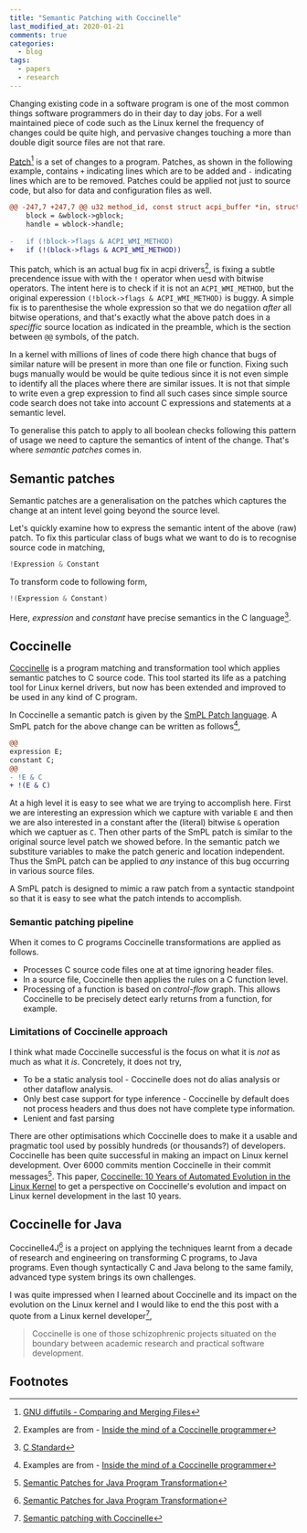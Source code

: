 ```yaml
---
title: "Semantic Patching with Coccinelle"
last_modified_at: 2020-01-21
comments: true
categories:
  - blog
tags:
  - papers
  - research
---
```


Changing existing code in a software program is one of the most common things
software programmers do in their day to day jobs. For a well maintained piece of
code such as the Linux kernel the frequency of changes could be quite high, and
pervasive changes touching a more than double digit source files are not that
rare.

[Patch](https://en.wikipedia.org/wiki/Patch_(computing))[^diffutils] is a set of
changes to a program. Patches, as shown in the following example, contains `+`
indicating lines which are to be added and `-` indicating lines which are to be
removed. Patches could be applied not just to source code, but also for data and
configuration files as well.

```diff
@@ -247,7 +247,7 @@ u32 method_id, const struct acpi_buffer *in, struct acpi_buffer *out)
 	block = &wblock->gblock;
 	handle = wblock->handle;
 
-	if (!block->flags & ACPI_WMI_METHOD)
+	if (!(block->flags & ACPI_WMI_METHOD))
```

This patch, which is an actual bug fix in acpi drivers[^acpi-bug], is fixing a
subtle precendence issue with with the `!` operator when uesd with bitwise
operators. The intent here is to check if it is not an `ACPI_WMI_METHOD`, but
the original experession `(!block->flags & ACPI_WMI_METHOD)` is buggy. A simple
fix is to parenthesise the whole expression so that we do negatiion _after_ all
bitwise operations, and that's exactly what the above patch does in a
_speciffic_ source location as indicated in the preamble, which is the section
between `@@` symbols, of the patch.

In a kernel with millions of lines of code there high chance that bugs of
similar nature will be present in more than one file or function. Fixing such
bugs manually would be would be quite tedious since it is not even simple to
identify all the places where there are similar issues. It is not that simple to
write even a grep expression to find all such cases since simple source code
search does not take into account C expressions and statements at a semantic
level.

To generalise this patch to apply to all boolean checks following this pattern
of usage we need to capture the semantics of intent of the change. That's where
_semantic patches_ comes in.

## Semantic patches

Semantic patches are a generalisation on the patches which captures the change
at an intent level going beyond the source level. 

Let's quickly examine how to express the semantic intent of the above (raw)
patch. To fix this particular class of bugs what we want to do is to recognise
source code in matching,

```c
!Expression & Constant
```

To transform code to following form,
```c
!(Expression & Constant)
```

Here, _expression_ and _constant_ have precise semantics in the C language[^c-standard].

## Coccinelle

[Coccinelle](http://coccinelle.lip6.fr/) is a program matching and
transformation tool which applies semantic patches to C source code. This tool
started its life as a patching tool for Linux kernel drivers, but now has been
extended and improved to be used in any kind of C program.

In Coccinelle a semantic patch is given by the [SmPL Patch
language](https://web.imt-atlantique.fr/x-info/coccinelle/docs/index.html). A
SmPL patch for the above change can be written as follows[^acpi-bug],

```diff
@@
expression E;
constant C;
@@
- !E & C
+ !(E & C)
```

At a high level it is easy to see what we are trying to accomplish here. First
we are interesting an expression which we capture with variable `E` and then we
are also interested in a constant after the (literal) bitwise `&` operation
which we captuer as `C`. Then other parts of the SmPL patch is similar to the
original source level patch we showed before. In the semantic patch we
substiture variables to make the patch generic and location independent. Thus
the SmPL patch can be applied to _any_ instance of this bug occurring in various
source files.

A SmPL patch is designed to mimic a raw patch from a syntactic standpoint so
that it is easy to see what the patch intends to accomplish.

### Semantic patching pipeline

When it comes to C programs Coccinelle transformations are applied as follows.

- Processes C source code files one at at time ignoring header files.
- In a source file, Coccinelle then applies the rules on a C function level.
- Processing of a function is based on _control-flow_ graph. This allows
  Coccinelle to be precisely detect early returns from a function, for example.

### Limitations of Coccinelle approach

I think what made Coccinelle successful is the focus on what it is *not* as much
as what it _is_. Concretely, it does not try, 
- To be a static analysis tool - Coccinelle does not do alias analysis or other dataflow analysis.
- Only best case support for type inference - Coccinelle by default does not
  process headers and thus does not have complete type information.
- Lenient and fast parsing

There are other optimisations which Coccinelle does to make it a usable and
pragmatic tool used by possibly hundreds (or thousands?) of developers.
Coccinelle has been quite successful in making an impact on Linux kernel
development. Over 6000 commits mention Coccinelle in their commit
messages[^coccinelle-java]. This paper, [Coccinelle: 10 Years of Automated
Evolution in the Linux Kernel](https://hal.inria.fr/hal-01853271/document) to
get a perspective on Coccinelle's evolution and impact on Linux kernel
development in the last 10 years.

## Coccinelle for Java

Coccinelle4J[^coccinelle-java] is a project on applying the techniques learnt
from a decade of research and engineering on transforming C programs, to Java
programs. Even though syntactically C and Java belong to the same family,
advanced type system brings its own challenges.

I was quite impressed when I learned about Coccinelle and its impact on the
evolution on the Linux kernel and I would like to end the this post with a quote
from a Linux kernel developer[^coccinelle-lwn],

> Coccinelle is one of those schizophrenic projects situated on the boundary between academic research and practical software development.

## Footnotes

[^diffutils]: [GNU diffutils - Comparing and Merging Files](https://www.gnu.org/software/diffutils/manual/)
[^acpi-bug]: Examples are from - [Inside the mind of a Coccinelle programmer](https://lwn.net/Articles/698724/)
[^c-standard]: [C Standard](http://www.iso-9899.info/wiki/The_Standard)
[^coccinelle]: Main citation for Coccinelle
[^coccinelle-10-years]: [Coccinelle: 10 Years of Automated Evolution in the Linux Kernel](https://hal.inria.fr/hal-01853271/document)
[^coccinelle-java]: [Semantic Patches for Java Program Transformation](https://drops.dagstuhl.de/opus/volltexte/2019/10814/pdf/LIPIcs-ECOOP-2019-22.pdf)
[^coccinelle-lwn]: [Semantic patching with Coccinelle](https://lwn.net/Articles/315686/)
